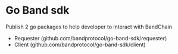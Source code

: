 # Go Band sdk

Publish 2 go packages to help developer to interact with BandChain

- Requester (github.com/bandprotocol/go-band-sdk/requester)
- Client (github.com/bandprotocol/go-band-sdk/client)
